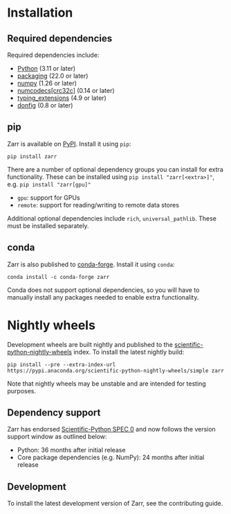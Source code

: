 # Installation

## Required dependencies

Required dependencies include:

- [Python](https://docs.python.org/3/) (3.11 or later)
- [packaging](https://packaging.pypa.io) (22.0 or later)
- [numpy](https://numpy.org) (1.26 or later)
- [numcodecs[crc32c]](https://numcodecs.readthedocs.io) (0.14 or later)
- [typing_extensions](https://typing-extensions.readthedocs.io) (4.9 or later)
- [donfig](https://donfig.readthedocs.io) (0.8 or later)

## pip

Zarr is available on [PyPI](https://pypi.org/project/zarr/). Install it using `pip`:

```console
pip install zarr
```

There are a number of optional dependency groups you can install for extra functionality.
These can be installed using `pip install "zarr[<extra>]"`, e.g. `pip install "zarr[gpu]"`

- `gpu`: support for GPUs
- `remote`: support for reading/writing to remote data stores

Additional optional dependencies include `rich`, `universal_pathlib`. These must be installed separately.

## conda

Zarr is also published to [conda-forge](https://conda-forge.org). Install it using `conda`:

```console
conda install -c conda-forge zarr
```

Conda does not support optional dependencies, so you will have to manually install any packages
needed to enable extra functionality.

# Nightly wheels

Development wheels are built nightly and published to the [scientific-python-nightly-wheels](https://anaconda.org/scientific-python-nightly-wheels) index. To install the latest nightly build:

```console
pip install --pre --extra-index-url https://pypi.anaconda.org/scientific-python-nightly-wheels/simple zarr
```

Note that nightly wheels may be unstable and are intended for testing purposes.
## Dependency support

Zarr has endorsed [Scientific-Python SPEC 0](https://scientific-python.org/specs/spec-0000/) and now follows the version support window as outlined below:

- Python: 36 months after initial release
- Core package dependencies (e.g. NumPy): 24 months after initial release

## Development

To install the latest development version of Zarr, see the contributing guide.
